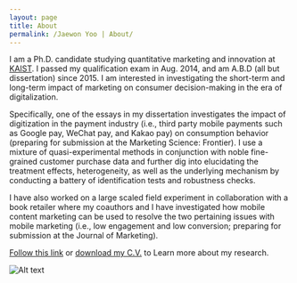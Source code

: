 ```yaml
---
layout: page
title: About
permalink: /Jaewon Yoo | About/
---
```


I am a Ph.D. candidate studying quantitative marketing and innovation at [KAIST](http://www.business.kaist.edu/). I passed my qualification exam in Aug. 2014, and am A.B.D (all but dissertation) since 2015. I am interested in investigating the short-term and long-term impact of marketing on consumer decision-making in the era of digitalization. 

Specifically, one of the essays in my dissertation investigates the impact of digitization in the payment industry (i.e., third party mobile payments such as Google pay, WeChat pay, and Kakao pay) on consumption behavior (preparing for submission at the Marketing Science: Frontier). I use a mixture of quasi-experimental methods in conjunction with noble fine-grained customer purchase data and further dig into elucidating the treatment effects, heterogeneity, as well as the underlying mechanism by conducting a battery of identification tests and robustness checks.

I have also worked on a large scaled field experiment in collaboration with a book retailer where my coauthors and I have investigated how mobile content marketing can be used to resolve the two pertaining issues with mobile marketing (i.e., low engagement and low conversion; preparing for submission at the Journal of Marketing).

[Follow this link](https://j1yoo4.github.io/Jaewon%20Yoo%20%7C%20Research/) or [download my C.V.](https://drive.google.com/open?id=1Xr5UdEIDlrbNkQ4XAPIGt9Vb7ZUe9Qyc) to Learn more about my research.

 ![Alt text](https://raw.githubusercontent.com/j1yoo4/j1yoo4.github.io/master/Jaewon%20Yoo_5.png?raw=true "Jaewon Yoo")
